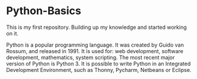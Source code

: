 # Python-Basics

This is my first repository.
Building up my knowledge and started working on it.

Python is a popular programming language. 
It was created by Guido van Rossum, and released in 1991.
It is used for: web development, software development, mathematics, system scripting.
The most recent major version of Python is Python 3.
It is possible to write Python in an Integrated Development Environment, such as Thonny, Pycharm, Netbeans or Eclipse.
